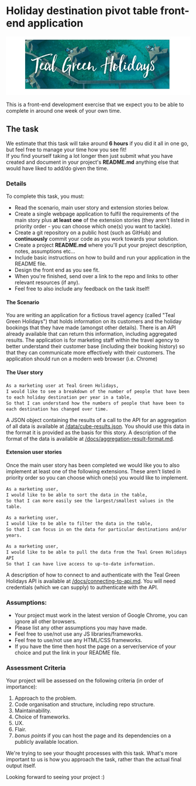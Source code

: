 # Holiday destination pivot table front-end application

![Destination By Year](./docs/teal-green-holidays.jpg)

This is a front-end development exercise that we expect you to be able to complete in around one week of your own time.

## The task
We estimate that this task will take around **6 hours** if you did it all in one go, but feel free to manage your time how you see fit!  
If you find yourself taking a lot longer then just submit what you have created and document in your project's **README.md** anything else that would have liked to add/do given the time.

### Details
To complete this task, you must:
- Read the scenario, main user story and extension stories below.
- Create a single webpage application to fulfil the requirements of the main story plus **at least one** of the extension stories (they aren't listed in priority order - you can choose which one(s) you want to tackle).
- Create a git repository on a public host (such as GitHub) and **continuously** commit your code as you work towards your solution.
- Create a project **README.md** where you'll put your project description, notes, assumptions etc...
- Include basic instructions on how to build and run your application in the README file.
- Design the front end as you see fit.
- When you're finished, send over a link to the repo and links to other relevant resources (if any).
- Feel free to also include any feedback on the task itself!

#### The Scenario
You are writing an application for a fictious travel agency (called "Teal Green Holidays") that holds information on its customers and the holiday bookings that they have made (amongst other details).
There is an API already available that can return this information, including aggregated results.
The application is for marketing staff within the travel agency to better understand their customer base (including their booking history) so that they can communicate more effectively with their customers.
The application should run on a modern web browser (i.e. Chrome)

#### The User story
```
As a marketing user at Teal Green Holidays,
I would like to see a breakdown of the number of people that have been to each holiday destination per year in a table,
So that I can understand how the numbers of people that have been to each destination has changed over time.
```

A JSON object containing the results of a call to the API for an aggregation of all data is available at [/data/cube-results.json](data/cube-results.json).  You should use this data in the format it is provided as the basis for this story.  A description of the format of the data is available at [/docs/aggregation-result-format.md](docs/aggregation-result-format.md).

#### Extension user stories
Once the main user story has been completed we would like you to also implement at least one of the following extensions.
These aren't listed in priority order so you can choose which one(s) you would like to implement.

```
As a marketing user,
I would like to be able to sort the data in the table,
So that I can more easily see the largest/smallest values in the table.
```

```
As a marketing user,
I would like to be able to filter the data in the table,
So that I can focus in on the data for particular destinations and/or years.
```

```
As a marketing user,
I would like to be able to pull the data from the Teal Green Holidays API
So that I can have live access to up-to-date information.
```

A description of how to connect to and authenticate with the Teal Green Holidays API is available at [/docs/connecting-to-api.md](docs/connecting-to-api.md).
You will need credentials (which we can supply) to authenticate with the API.

### Assumptions:
- Your project must work in the latest version of Google Chrome, you can ignore all other browsers.
- Please list any other assumptions you may have made.
- Feel free to use/not use any JS libraries/frameworks.
- Feel free to use/not use any HTML/CSS frameworks.
- If you have the time then host the page on a server/service of your choice and put the link in your README file.

### Assessment Criteria
Your project will be assessed on the following criteria (in order of importance):

1. Approach to the problem.
2. Code organisation and structure, including repo structure.
3. Maintainability.
4. Choice of frameworks.
5. UX.
6. Flair.
7. *bonus points* if you can host the page and its dependencies on a publicly available location.

We're trying to see your thought processes with this task. What's more important to us is how you approach the task, rather than the actual final output itself.

Looking forward to seeing your project :)